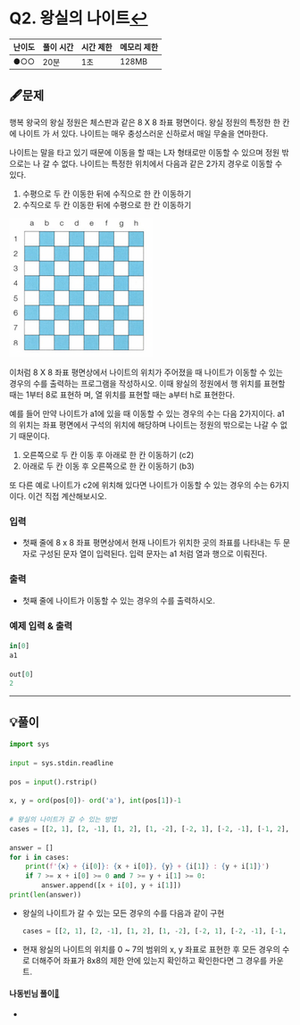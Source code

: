 # Q2. 왕실의 나이트[↩](../this_is_codingtest)

| 난이도 | 풀이 시간 | 시간 제한 | 메모리 제한 |
| ------ | --------- | --------- | ----------- |
| ●○○    | 20분      | 1초       | 128MB       |

## 🖋️문제

행복 왕국의 왕실 정원은 체스판과 같은 8 X 8 좌표 평면이다. 왕실 정원의 특정한 한 칸에 나이트 가 서 있다. 나이트는 매우 충성스러운 신하로서 매일 무술을 연마한다. 

나이트는 말을 타고 있기 때문에 이동을 할 때는 L자 형태로만 이동할 수 있으며 정원 밖으로는 나 갈 수 없다. 나이트는 특정한 위치에서 다음과 같은 2가지 경우로 이동할 수 있다. 

1. 수평으로 두 칸 이동한 뒤에 수직으로 한 칸 이동하기 
2. 수직으로 두 칸 이동한 뒤에 수평으로 한 칸 이동하기

![](./image/4_pp1-1.png)

이처럼 8 X 8 좌표 평면상에서 나이트의 위치가 주어졌을 때 나이트가 이동할 수 있는 경우의 수를 출력하는 프로그램을 작성하시오. 이때 왕실의 정원에서 행 위치를 표현할 때는 1부터 8로 표현하 며, 열 위치를 표현할 때는 a부터 h로 표현한다. 

예를 들어 만약 나이트가 a1에 있을 때 이동할 수 있는 경우의 수는 다음 2가지이다. a1의 위치는 좌표 평면에서 구석의 위치에 해당하며 나이트는 정원의 밖으로는 나갈 수 없기 때문이다. 

1. 오른쪽으로 두 칸 이동 후 아래로 한 칸 이동하기 (c2) 
2. 아래로 두 칸 이동 후 오른쪽으로 한 칸 이동하기 (b3)

또 다른 예로 나이트가 c2에 위치해 있다면 나이트가 이동할 수 있는 경우의 수는 6가지이다. 이건 직접 계산해보시오.

### 입력

* 첫째 줄에 8 x 8 좌표 평면상에서 현재 나이트가 위치한 곳의 좌표를 나타내는 두 문자로 구성된 문자 열이 입력된다. 입력 문자는 a1 처럼 열과 행으로 이뤄진다.

### 출력

* 첫째 줄에 나이트가 이동할 수 있는 경우의 수를 출력하시오.

### 예제 입력 & 출력

```python
in[0]
a1

out[0]
2
```

---

## 💡풀이

```python
import sys

input = sys.stdin.readline

pos = input().rstrip()

x, y = ord(pos[0])- ord('a'), int(pos[1])-1

# 왕실의 나이트가 갈 수 있는 방법
cases = [[2, 1], [2, -1], [1, 2], [1, -2], [-2, 1], [-2, -1], [-1, 2], [-1, -2]]

answer = []
for i in cases:
    print(f'{x} + {i[0]}: {x + i[0]}, {y} + {i[1]} : {y + i[1]}')
    if 7 >= x + i[0] >= 0 and 7 >= y + i[1] >= 0:
        answer.append([x + i[0], y + i[1]])
print(len(answer))
```

* 왕실의 나이트가 갈 수 있는 모든 경우의 수를 다음과 같이 구현

  ```python
  cases = [[2, 1], [2, -1], [1, 2], [1, -2], [-2, 1], [-2, -1], [-1, 2], [-1, -2]]
  ```

* 현재 왕실의 나이트의 위치를 0 ~ 7의 범위의 x, y 좌표로 표현한 후 모든 경우의 수로 더해주어 좌표가 8x8의 제한 안에 있는지 확인하고 확인한다면 그 경우를 카운트.

#### 나동빈님 풀이[📌](https://github.com/ndb796/python-for-coding-test/blob/master/5/10.py)

* 
